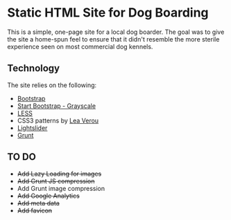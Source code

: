 # Static HTML Site for Dog Boarding

This is a simple, one-page site for a local dog boarder. The goal was to give the site a home-spun feel to ensure that it didn't resemble the more sterile experience seen on most commercial dog kennels.

## Technology

The site relies on the following:
* [Bootstrap](http://getbootstrap.com/)
* [Start Bootstrap - Grayscale](https://github.com/IronSummitMedia/startbootstrap-grayscale)
* [LESS](http://lesscss.org/)
* CSS3 patterns by [Lea Verou](http://lea.verou.me/css3patterns/)
* [Lightslider](http://sachinchoolur.github.io/lightslider/)
* [Grunt](http://gruntjs.com/)

## TO DO
* ~~Add Lazy Loading for images~~
* ~~Add Grunt JS compression~~
* Add Grunt image compression
* ~~Add Google Analytics~~
* ~~Add meta data~~
* ~~Add favicon~~